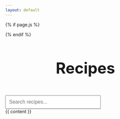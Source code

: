 ```yaml
---
layout: default
---
```

<!-- <script>
  // Import recipes from a JavaScript file
  {% assign recipes = site.recipes | jsonify %}
  console.log(recipes);
//   const recipes = [
//     { 
//         name: "Chicken Curry", 
//         url: "/recipes/chicken-curry", 
//         category:"indian" 
//     },
//     { 
//         name: "Paneer Tikka", 
//         url: "/recipes/paneer-tikka" ,
//         category: ["indian", "vegetarian", "main-dish"]
//     },
//     { 
//         name: "Sushi", 
//         url: "/recipes/sushi", 
//         category:"asian" 
//     },
//     { 
//         name: "Pad Thai", 
//         url: "/recipes/pad-thai" , 
//         category:"asian"
//     },
//     { 
//         name: "Spaghetti Bolognese", 
//         url: "/recipes/spaghetti-bolognese" ,
//         category: "italian"
//     },
//     { 
//         name: "Tacos", 
//         url: "/recipes/tacos" ,
//         category: "mexican"}
//     ];

  function showSuggestions(query) {
    const suggestionsList = document.getElementById('suggestions');
    suggestionsList.innerHTML = ''; // Clear previous suggestions

    if (query.length === 0) return;

    const suggestions = recipes.filter(recipe => recipe.name.toLowerCase().includes(query.toLowerCase()));

    suggestions.forEach(suggestion => {
      const li = document.createElement('li');
      li.textContent = suggestion.name;
      li.onclick = () => {
        window.location.href = suggestion.url;  // Redirect to recipe page
      };
      suggestionsList.appendChild(li);
    });
  }
</script> -->


<script type="module">
  import { recipes } from './assets/js/recipes_list.js';
  
  // Ensure the function is scoped properly
  document.addEventListener('DOMContentLoaded', () => {
    function showSuggestions(query) {
      const suggestionsList = document.getElementById('suggestions');
      suggestionsList.innerHTML = ''; // Clear previous suggestions

      if (query.length === 0) return;

      const suggestions = recipes.filter(recipe => recipe.name.toLowerCase().includes(query.toLowerCase()));

      suggestions.forEach(suggestion => {
        const li = document.createElement('li');
        li.textContent = suggestion.name;
        li.onclick = () => {
          window.location.href = suggestion.url;  // Redirect to recipe page
        };
        suggestionsList.appendChild(li);
      });
    }

    document.getElementById('search-bar').addEventListener('input', (event) => {
      showSuggestions(event.target.value);
    });
  });
</script>

{% if page.js %}
<script src="/assets/js/{{ page.js }}"></script>
{% endif %}

<header>
  <h1 style="text-align: center; font-size: 48px; font-weight: bold;">Recipes</h1>
</header>

<div class="search-container">
  <input type="text" id="search-bar" placeholder="Search recipes...">
  <ul id="suggestions" class="suggestions-list"></ul>
</div>




<!-- {% if page.js %}
<script src="/assets/js/{{ page.js }}"></script>
{% endif %}

<header>
  <h1 style="text-align: center; font-size: 48px; font-weight: bold;">Recipes</h1>
</header>

<div class="search-container">
  <input type="text" id="search-bar" placeholder="Search recipes..." oninput="showSuggestions(this.value)">
  <ul id="suggestions" class="suggestions-list"></ul>
</div> -->

<main>
  {{ content }}
</main>

<style>
  .search-container {
    position: relative;
    width: 300px;
  }

  #search-bar {
    width: 100%;
    padding: 10px;
    font-size: 16px;
  }

  .suggestions-list {
    position: absolute;
    top: 100%;
    left: 0;
    width: 100%;
    background: white;
    border: 1px solid #ddd;
    list-style: none;
    padding: 0;
    margin: 0;
    z-index: 10;
  }

  .suggestions-list li {
    padding: 10px;
    cursor: pointer;
  }

  .suggestions-list li:hover {
    background-color: #f0f0f0;
  }
</style>
